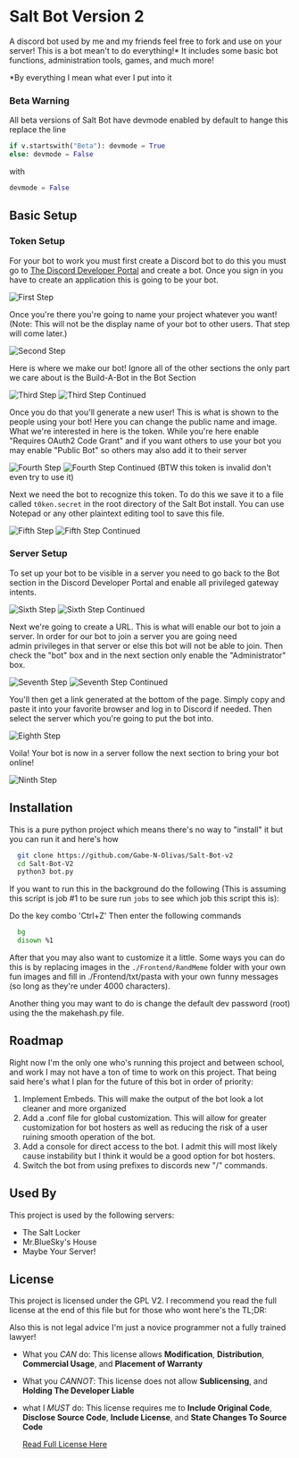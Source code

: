 
# Salt Bot Version 2

A discord bot used by me and my friends feel free to fork and use on your server! This is a bot mean't to do everything!* It includes some basic bot functions, administration tools, games, and much more!

*By everything I mean what ever I put into it

### **Beta Warning**
All beta versions of Salt Bot have devmode enabled by default to hange this replace the line 
```py 
if v.startswith("Beta"): devmode = True
else: devmode = False
```
with
```py
devmode = False
```

## Basic Setup

### Token Setup

For your bot to work you must first create a Discord bot to do this you must go to [The Discord Developer Portal](https://discord.com/developers/applications) and create a bot. Once you sign in you have to create an application this is going to be your bot. 

![First Step](.READMEimg/Step1.png)

Once you're there you're going to name your project whatever you want! (Note: This will not be the display name of your bot to other users. That step will come later.)

![Second Step](.READMEimg/Step2.png)

Here is where we make our bot! Ignore all of the other sections the only part we care about is the Build-A-Bot in the Bot Section

![Third Step](.READMEimg/Step3.png) 
![Third Step Continued](.READMEimg/Step3.1.png)

Once you do that you'll generate a new user! This is what is shown to the people using your bot! Here you can change the public name and image. What we're interested in here is the token. While you're here enable "Requires OAuth2 Code Grant" and if you want others to use your bot you may enable "Public Bot" so others may also add it to their server

![Fourth Step](.READMEimg/Step4.png) 
![Fourth Step Continued](.READMEimg/Step4.1.png) (BTW this token is invalid don't even try to use it)

Next we need the bot to recognize this token. To do this we save it to a file called `t0ken.secret` in the root directory of the Salt Bot install. You can use Notepad or any other plaintext editing tool to save this file. 

![Fifth Step](.READMEimg/Step5.png) 
![Fifth Step Continued](.READMEimg/Step5.1.png)

### Server Setup

To set up your bot to be visible in a server you need to go back to the Bot section in the Discord Developer Portal and enable all privileged gateway intents.

![Sixth Step](.READMEimg/Step6.png)
![Sixth Step Continued](.READMEimg/Step6.1.png)

Next we're going to create a URL. This is what will enable our bot to join a server. In order for our bot to join a server you are going need  
admin privileges in that server or else this bot will not be able to join. Then check the "bot" box and in the next section only enable the "Administrator" box.

![Seventh Step](.READMEimg/Step7.png)
![Seventh Step Continued](.READMEimg/Step7.1.png)

You'll then get a link generated at the bottom of the page. Simply copy and paste it into your favorite browser and log in to Discord if needed. Then select the server which you're going to put the bot into.

![Eighth Step](.READMEimg/Step8.png)

Voila! Your bot is now in a server follow the next section to bring your bot online!

![Ninth Step](.READMEimg/Step9.png)

## Installation

This is a pure python project which means there's no way to "install" it but you can run it and here's how

```bash
  git clone https://github.com/Gabe-N-Olivas/Salt-Bot-v2
  cd Salt-Bot-V2
  python3 bot.py
```
If you want to run this in the background do the following (This is assuming this script is job #1 to be sure run `jobs` to see which job this script this is):

Do the key combo 'Ctrl+Z'
Then enter the following commands
```bash
  bg
  disown %1
```


After that you may also want to customize it a little. Some ways you can do this is by replacing images in the ```./Frontend/RandMeme``` folder with your own fun images and fill in ./Frontend/txt/pasta with your own funny messages (so long as they're under 4000 characters).

Another thing you may want to do is change the default dev password (root) using the the makehash.py file.

## Roadmap

Right now I'm the only one who's running this project and between school, and work I may not have a ton of time to work on this project. That being said here's what I plan for the future of this bot in order of priority:

1. Implement Embeds. This will make the output of the bot look a lot cleaner and more organized
2. Add a .conf file for global customization. This will allow for greater customization for bot hosters as well as reducing the risk of a user ruining smooth operation of the bot.
3. Add a console for direct access to the bot. I admit this will most likely cause instability but I think it would be a good option for bot hosters.
4. Switch the bot from using prefixes to discords new "/" commands.


## Used By

This project is used by the following servers:

- The Salt Locker
- Mr.BlueSky's House
- Maybe Your Server!


## License

This project is licensed under the GPL V2. I recommend you read the full license at the end of this file but for those who wont here's the TL;DR:

Also this is not legal advice I'm just a novice programmer not a fully trained lawyer!

- What you *CAN* do: This license allows **Modification**, **Distribution**, **Commercial Usage**, and **Placement of Warranty** 
- What you *CANNOT*: This license does not allow **Sublicensing**, and **Holding The Developer Liable**
- what I *MUST* do: This license requires me to **Include Original Code**, **Disclose Source Code**, **Include License**, and **State Changes To Source Code**

  [Read Full License Here](https://www.gnu.org/licenses/old-licenses/gpl-2.0.html)